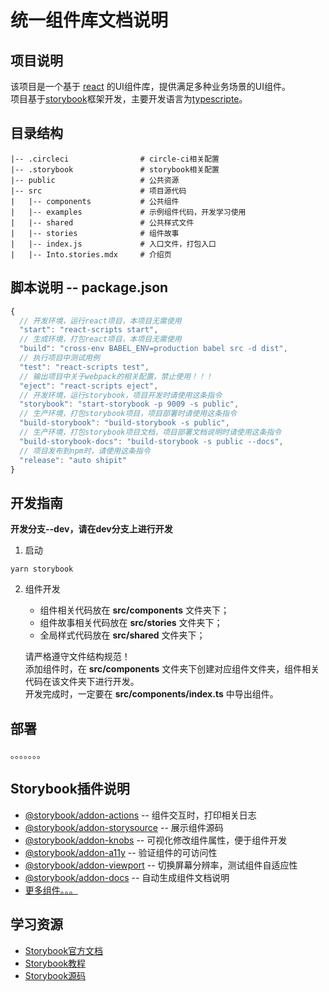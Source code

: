 # 统一组件库文档说明

## 项目说明
该项目是一个基于 [react](https://reactjs.org/) 的UI组件库，提供满足多种业务场景的UI组件。  
项目基于[storybook](https://storybook.js.org/)框架开发，主要开发语言为[typescripte](https://www.typescriptlang.org/)。

## 目录结构
```
|-- .circleci                # circle-ci相关配置  
|-- .storybook               # storybook相关配置
|-- public                   # 公共资源
|-- src                      # 项目源代码
|   |-- components           # 公共组件
|   |-- examples             # 示例组件代码，开发学习使用
|   |-- shared               # 公共样式文件
|   |-- stories              # 组件故事
|   |-- index.js             # 入口文件，打包入口
|   |-- Into.stories.mdx     # 介绍页
```       

## 脚本说明 -- package.json

```js
{
  // 开发环境，运行react项目，本项目无需使用
  "start": "react-scripts start", 
  // 生成环境，打包react项目，本项目无需使用
  "build": "cross-env BABEL_ENV=production babel src -d dist",
  // 执行项目中测试用例
  "test": "react-scripts test",
  // 输出项目中关于webpack的相关配置，禁止使用！！！
  "eject": "react-scripts eject",
  // 开发环境，运行storybook，项目开发时请使用这条指令
  "storybook": "start-storybook -p 9009 -s public",
  // 生产环境，打包storybook项目，项目部署时请使用这条指令
  "build-storybook": "build-storybook -s public",
  // 生产环境，打包storybook项目文档，项目部署文档说明时请使用这条指令
  "build-storybook-docs": "build-storybook -s public --docs",
  // 项目发布到npm时，请使用这条指令
  "release": "auto shipit"
}
```

## 开发指南
**开发分支--dev，请在dev分支上进行开发**

1. 启动
```
yarn storybook
```

2. 组件开发  
    * 组件相关代码放在 **src/components** 文件夹下；  
    * 组件故事相关代码放在 **src/stories** 文件夹下；  
    * 全局样式代码放在 **src/shared** 文件夹下；  
  
    请严格遵守文件结构规范！  
    添加组件时，在 **src/components** 文件夹下创建对应组件文件夹，组件相关代码在该文件夹下进行开发。  
    开发完成时，一定要在 **src/components/index.ts** 中导出组件。

## 部署
。。。。。。。

## Storybook插件说明
* [@storybook/addon-actions](https://github.com/storybookjs/storybook/tree/master/addons/actions) -- 组件交互时，打印相关日志
* [@storybook/addon-storysource](https://github.com/storybookjs/storybook/blob/master/addons/storysource) -- 展示组件源码
* [@storybook/addon-knobs](https://github.com/storybookjs/storybook/tree/master/addons/knobs) -- 可视化修改组件属性，便于组件开发
* [@storybook/addon-a11y](https://github.com/storybookjs/storybook/blob/master/addons/a11y) -- 验证组件的可访问性
* [@storybook/addon-viewport](https://github.com/storybookjs/storybook/tree/master/addons/viewport) -- 切换屏幕分辨率，测试组件自适应性
* [@storybook/addon-docs](https://github.com/storybookjs/storybook/tree/master/addons/docs) -- 自动生成组件文档说明
* [更多组件。。。](https://github.com/storybookjs/storybook/tree/master#Addons)

## 学习资源
* [Storybook官方文档](https://storybook.js.org/docs/basics/introduction/)
* [Storybook教程](https://www.learnstorybook.com/intro-to-storybook/react/en/get-started/)
* [Storybook源码](https://github.com/storybookjs/storybook/tree/master)